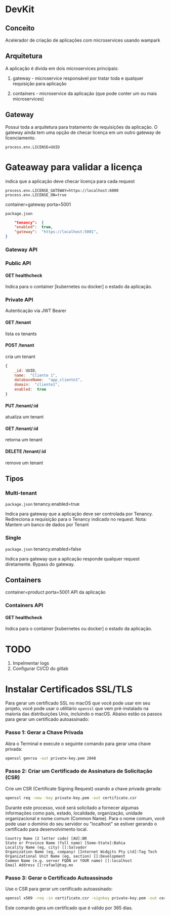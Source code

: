 
# DevKit

## Conceito

Acelerador de criação de aplicações com microservices usando wampark

## Arquitetura

A aplicação é divida em dois microservices principais:

1. gateway - microservice responsável por tratar toda e qualquer requisição para aplicação

2. containers - microservice da aplicação (que pode conter um ou mais microservices)

## Gateway
Possui toda a arquitetura para tratamento de requisições da aplicação.
O gateway ainda tem uma opção de checar licença em um outro gateway de licenciamento.

`process.env.LICENSE=UUID`

# Gateaway para validar a licença
indica que a aplicação deve checar licença para cada request

```
process.env.LICENSE_GATEWAY=https://localhost:6000
process.env.LICENSE_ON=true
```
container=gateway
porta=5001


`package.json`

```json
	"tenancy":  {
	"enabled":  true,
	"gateway":  "https://localhost:5001",
}
```

### Gateway API

### Public API

#### GET healthcheck
Indica para o container [kubernetes ou docker] o estado da aplicação.

### Private API
Autenticação via JWT Bearer

#### GET /tenant
lista os tenants

#### POST /tenant
cria um tenant
```js
{
	_id: UUID,
	name:  "Cliente 1",
	databaseName:  "app_cliente1",
	domain:  "cliente1",
	enabled:  true
}
```
 
#### PUT /tenant/:id
atualiza um tenant

#### GET /tenant/:id
retorna um tenant

#### DELETE /tenant/:id
remove um tenant

## Tipos

### Multi-tenant
`package.json`
tenancy.enabled=true

Indica para gateway que a aplicação deve ser controlada por Tenancy.
Redireciona a requisição para o Tenancy indicado no request.
Nota: Mantem um banco de dados por Tenant


### Single
`package.json`
tenancy.enabled=false

Indica para gateway que a aplicação responde qualquer request diretamente. Bypass do gateway.

## Containers

container=product
porta=5001
API da aplicação

### Containers API

#### GET healthcheck
Indica para o container [kubernetes ou docker] o estado da aplicação.


# TODO

1. Impelmentar logs
2. Configurar CI/CD do gitlab


# Instalar Certificados SSL/TLS

Para gerar um certificado SSL no macOS que você pode usar em seu projeto, você pode usar o utilitário `openssl` que vem pré-instalado na maioria das distribuições Unix, incluindo o macOS. Abaixo estão os passos para gerar um certificado autoassinado:

### Passo 1: Gerar a Chave Privada

Abra o Terminal e execute o seguinte comando para gerar uma chave privada:

```sh
openssl genrsa -out private-key.pem 2048
```

### Passo 2: Criar um Certificado de Assinatura de Solicitação (CSR)

Crie um CSR (Certificate Signing Request) usando a chave privada gerada:

```sh
openssl req -new -key private-key.pem -out certificate.csr
```

Durante este processo, você será solicitado a fornecer algumas informações como país, estado, localidade, organização, unidade organizacional e nome comum (Common Name). Para o nome comum, você pode usar o domínio do seu servidor ou "localhost" se estiver gerando o certificado para desenvolvimento local.

```plaintext
Country Name (2 letter code) [AU]:BR
State or Province Name (full name) [Some-State]:Bahia
Locality Name (eg, city) []:Salvador
Organization Name (eg, company) [Internet Widgits Pty Ltd]:Tag Tech
Organizational Unit Name (eg, section) []:Development
Common Name (e.g. server FQDN or YOUR name) []:localhost
Email Address []:rafael@tag.mx
```

### Passo 3: Gerar o Certificado Autoassinado

Use o CSR para gerar um certificado autoassinado:

```sh
openssl x509 -req -in certificate.csr -signkey private-key.pem -out certificate.pem -days 365
```

Este comando gera um certificado que é válido por 365 dias.


